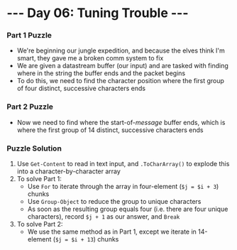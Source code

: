 # --- Day 06: Tuning Trouble ---

### Part 1 Puzzle
* We're beginning our jungle expedition, and because the elves think I'm smart, they gave me a broken comm system to fix
* We are given a datastream buffer (our input) and are tasked with finding where in the string the buffer ends and the packet begins
* To do this, we need to find the character position where the first group of four distinct, successive characters ends

### Part 2 Puzzle
* Now we need to find where the start-of-*message* buffer ends, which is where the first group of 14 distinct, successive characters ends

### Puzzle Solution
1. Use `Get-Content` to read in text input, and `.ToCharArray()` to explode this into a character-by-character array
2. To solve Part 1:
    * Use `For` to iterate through the array in four-element (`$j = $i + 3`) chunks
    * Use `Group-Object` to reduce the group to unique characters
    * As soon as the resulting group equals four (i.e. there are four unique characters), record `$j + 1` as our answer, and `Break`
3. To solve Part 2:
    * We use the same method as in Part 1, except we iterate in 14-element (`$j = $i + 13`) chunks